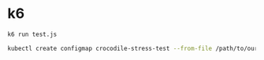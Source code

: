 # k6

```bash
k6 run test.js
```

```bash
kubectl create configmap crocodile-stress-test --from-file /path/to/our/test.js
```